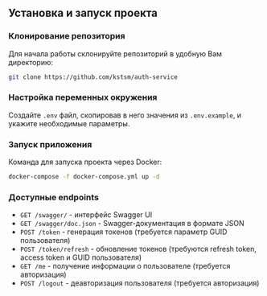 ## Установка и запуск проекта

### Клонирование репозитория
Для начала работы склонируйте репозиторий в удобную Вам директорию:
```bash
git clone https://github.com/kstsm/auth-service
```

### Настройка переменных окружения
Создайте `.env` файл, скопировав в него значения из `.env.example`, и укажите необходимые параметры.

### Запуск приложения
Команда для запуска проекта через Docker:
```bash
docker-compose -f docker-compose.yml up -d
```

### Доступные endpoints

- `GET /swagger/` - интерфейс Swagger UI
- `GET /swagger/doc.json` - Swagger-документация в формате JSON
- `POST /token` - генерация токенов (требуется параметр GUID пользователя)
- `POST /token/refresh` - обновление токенов (требуются refresh token, access token и GUID пользователя)
- `GET /me` -  получение информации о пользователе (требуется авторизация)
- `POST /logout` - деавторизация пользователя (требуется авторизация)
